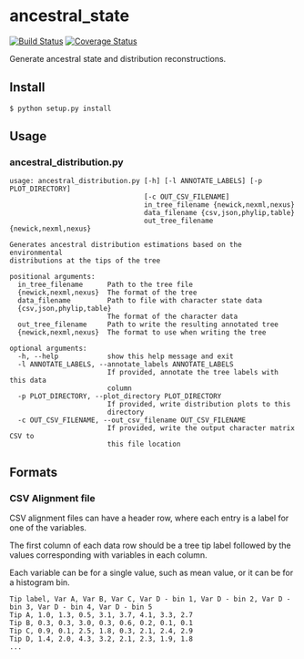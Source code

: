 # ancestral_state

[![Build Status](https://travis-ci.org/biotaphy/ancestral_state.svg?branch=master)](https://travis-ci.org/biotaphy/ancestral_state) [![Coverage Status](https://coveralls.io/repos/github/biotaphy/ancestral_state/badge.svg?branch=master)](https://coveralls.io/github/biotaphy/ancestral_state?branch=master)

Generate ancestral state and distribution reconstructions.

## Install
```
$ python setup.py install
```

## Usage

### ancestral_distribution.py
```
usage: ancestral_distribution.py [-h] [-l ANNOTATE_LABELS] [-p PLOT_DIRECTORY]
                                 [-c OUT_CSV_FILENAME]
                                 in_tree_filename {newick,nexml,nexus}
                                 data_filename {csv,json,phylip,table}
                                 out_tree_filename {newick,nexml,nexus}

Generates ancestral distribution estimations based on the environmental
distributions at the tips of the tree

positional arguments:
  in_tree_filename      Path to the tree file
  {newick,nexml,nexus}  The format of the tree
  data_filename         Path to file with character state data
  {csv,json,phylip,table}
                        The format of the character data
  out_tree_filename     Path to write the resulting annotated tree
  {newick,nexml,nexus}  The format to use when writing the tree

optional arguments:
  -h, --help            show this help message and exit
  -l ANNOTATE_LABELS, --annotate_labels ANNOTATE_LABELS
                        If provided, annotate the tree labels with this data
                        column
  -p PLOT_DIRECTORY, --plot_directory PLOT_DIRECTORY
                        If provided, write distribution plots to this
                        directory
  -c OUT_CSV_FILENAME, --out_csv_filename OUT_CSV_FILENAME
                        If provided, write the output character matrix CSV to
                        this file location
```

## Formats

### CSV Alignment file

CSV alignment files can have a header row, where each entry is a label for one of the variables.

The first column of each data row should be a tree tip label followed by the values corresponding with variables in each column.

Each variable can be for a single value, such as mean value, or it can be for a histogram bin.
```
Tip label, Var A, Var B, Var C, Var D - bin 1, Var D - bin 2, Var D - bin 3, Var D - bin 4, Var D - bin 5
Tip A, 1.0, 1.3, 0.5, 3.1, 3.7, 4.1, 3.3, 2.7
Tip B, 0.3, 0.3, 3.0, 0.3, 0.6, 0.2, 0.1, 0.1
Tip C, 0.9, 0.1, 2.5, 1.8, 0.3, 2.1, 2.4, 2.9
Tip D, 1.4, 2.0, 4.3, 3.2, 2.1, 2.3, 1.9, 1.8
...
```
